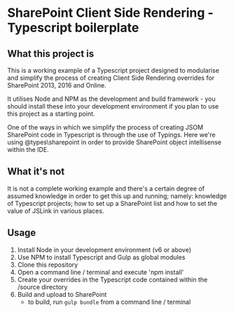 # SharePoint Client Side Rendering - Typescript boilerplate
## What this project is
This is a working example of a Typescript project designed to modularise and simplify the process of creating Client Side Rendering overrides for SharePoint 2013, 2016 and Online.

It utilises Node and NPM as the development and build framework - you should install these into your development environment if you plan to use this project as a starting point.

One of the ways in which we simplify the process of creating JSOM SharePoint code in Typescript is through the use of Typings. Here we're using @types\sharepoint in order to provide SharePoint object intellisense within the IDE.

## What it's not
It is not a complete working example and there's a certain degree of assumed knowledge in order to get this up and running; namely: knowledge of Typescript projects; how to set up a SharePoint list and how to set the value of JSLink in various places.

## Usage
1. Install Node in your development environment (v6 or above) 
2. Use NPM to install Typescript and Gulp as global modules
3. Clone this repository
4. Open a command line / terminal and execute 'npm install'
5. Create your overrides in the Typescript code contained within the /source directory
6. Build and upload to SharePoint
   * to build, run `gulp bundle` from a command line / terminal
